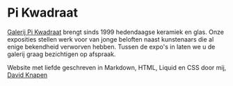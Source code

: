 # Pi Kwadraat

[Galerij Pi Kwadraat](pikwadraat.be) brengt sinds 1999 hedendaagse keramiek en glas. Onze exposities stellen werk voor van jonge beloften naast kunstenaars die al enige bekendheid verworven hebben. Tussen de expo's in laten we u de galerij graag bezichtigen op afspraak.

Website met liefde geschreven in Markdown, HTML, Liquid en CSS door mij, [David Knapen](davidknapen@gmail.com)
